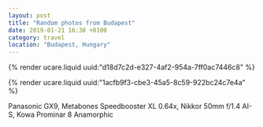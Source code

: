 ```yaml
---
layout: post
title: "Random photos from Budapest"
date: 2019-01-21 16:38 +0100
category: travel
location: "Budapest, Hungary"
---
```


{% render ucare.liquid uuid:"d18d7c2d-e327-4af2-954a-7ff0ac7446c8" %}

{% render ucare.liquid uuid:"1acfb9f3-cbe3-45a5-8c59-922bc24c7e4a" %}

Panasonic GX9, Metabones Speedbooster XL 0.64x, Nikkor 50mm f/1.4 AI-S, Kowa Prominar 8 Anamorphic
